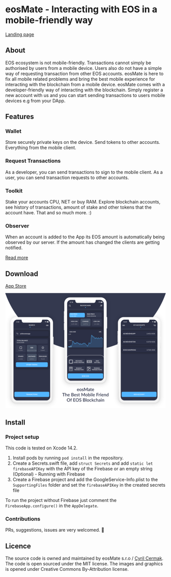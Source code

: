# eosMate - Interacting with EOS in a mobile-friendly way
[Landing page](https://eosmate.io/)

## About

EOS ecosystem is not mobile-friendly. Transactions cannot simply be authorised by users from a mobile device. Users also do not have a simple way of requesting transaction from other EOS accounts. eosMate is here to fix all mobile related problems and bring the best mobile experience for interacting with the blockchain from a mobile device. eosMate comes with a developer-friendly way of interacting with the blockchain. Simply register a new account with us and you can start sending transactions to users mobile devices e.g from your DApp.

## Features

### Wallet
Store securely private keys on the device. Send tokens to other accounts. Everything from the mobile client.

### Request Transactions
As a developer, you can send transactions to sign to the mobile client. As a user, you can send transaction requests to other accounts.

### Toolkit
Stake your accounts CPU, NET or buy RAM. Explore blockchain accounts, see history of transactions, amount of stake and other tokens that the account have. That and so much more. :)

### Observer
When an account is added to the App its EOS amount is automatically being observed by our server. If the amount has changed the clients are getting notified.

[Read more](https://eosmate.io/) <br>

## Download
[App Store](https://apps.apple.com/us/app/id1425706416) 

![image](readme/app_promo.png)

## Install

### Project setup
This code is tested on Xcode 14.2. 
1) Install pods by running `pod install` in the repository. 
2) Create a Secrets.swift file, add `struct Secrets` and add `static let firebaseAPIKey` with the API key of the Firebase or an empty string
(Optional) - Running with Firebase
3) Create a Firebase project and add the GoogleService-Info.plist to the `SupportingFiles` folder and set the `firebaseAPIKey` in the created secrets file

To run the project without Firebase just comment the `FirebaseApp.configure()` in the `AppDelegate`.

### Contributions

PRs, suggestions, issues are very welcomed. 🙏

## Licence
The source code is owned and maintained by eosMate s.r.o / [Cyril Cermak](https://www.linkedin.com/in/cyril-cermak-210a8b6b/). 
The code is open sourced under the MIT license. The images and graphics is opened under Creative Commons By-Attribution license.
